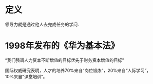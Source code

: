 # 定义

领导力就是通过他人去完成任务的学问.

# 1998年发布的《华为基本法》

“我们强调人力资本不断增值的目标优先于财务资本增值的目标”

国际权威研究表明，人才的培养70%来自“岗位锻炼”，20%来自“人际学习”，10%来自“课堂培训”。

